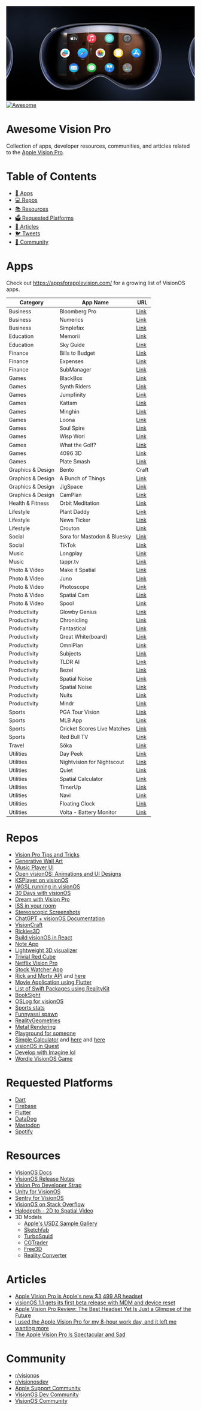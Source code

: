 <img src="https://github.com/jtmuller5/Awesome-Vision-Pro/raw/main/avp_cover.png" />

<a href="https://awesome.re">
    <img src="https://awesome.re/badge.svg" alt="Awesome">
</a>

# Awesome Vision Pro
Collection of apps, developer resources, communities, and articles related to the [Apple Vision Pro](https://www.apple.com/apple-vision-pro/).

# Table of Contents
- [📲 Apps](#Apps)
- [💻 Repos](#Repos)
- [📚 Resources](#Resources)
- [🗳️ Requested Platforms](#Requested-Platforms)
- [📰 Articles](#Articles)
- [🐦 Tweets](Tweets.md)
- [👥 Community](#Community)

# Apps

Check out https://appsforapplevision.com/ for a growing list of VisionOS apps.

| Category | App Name | URL |
|----------|----------|-----|
| Business | Bloomberg Pro | [Link](https://apps.apple.com/us/app/bloomberg-pro-for-vision/id6473833932) |
| Business | Numerics | [Link](https://apps.apple.com/us/app/numerics-business-dashboards/id875319874?platform=appleVisionPro) |
| Business | Simplefax | [Link](https://furnacecreek.org/simplefax/vision) |
| Education | Memorii | [Link](https://www.studioamanga.com/memorii/) |
| Education | Sky Guide | [Link](https://www.fifthstarlabs.com/sky-guide) |
| Finance | Bills to Budget | [Link](https://apps.apple.com/us/app/bills-to-budget/id1636872963) |
| Finance | Expenses | [Link](https://getexpenses.app) |
| Finance | SubManager | [Link](https://getsubmanager.app/) |
| Games | BlackBox | [Link](https://www.blackboxpuzzles.com/) |
| Games | Synth Riders | [Link](https://synthridersvr.com/) |
| Games | Jumpfinity | [Link](https://apps.apple.com/us/app/jumpfinity/id6477134673) |
| Games | Kattam | [Link](https://apps.apple.com/us/app/kattam/id6476475799) |
| Games | Minghin | [Link](https://minghin.letvar.io) |
| Games | Loona | [Link](https://loona.vision/) |
| Games | Soul Spire | [Link](https://soulassembly.com/games) |
| Games | Wisp Worl | [Link](https://apps.apple.com/us/app/wisp-world/id6476198961) |
| Games | What the Golf? | [Link](https://whatthegames.com/golf) |
| Games | 4096 3D | [Link](https://apps.apple.com/us/app/4096-3d/id6477547599) |
| Games | Plate Smash | [Link](https://apps.apple.com/nz/app/plate-smasher/id6478007815) |
| Graphics & Design | Bento|Craft | [Link](https://thatvirtualboy.com/bentocraft) |
| Graphics & Design | A Bunch of Things | [Link](https://apps.apple.com/us/app/a-bunch-of-things/id6477489901) |
| Graphics & Design | JigSpace | [Link](https://www.jig.space/blog/jigspace-featured-apple-vision-pro-announcement) |
| Graphics & Design | CamPlan | [Link](https://camplan.ai/) |
| Health & Fitness | Orbit Meditation | [Link](https://orbitmeditationapp.com/) |
| Lifestyle | Plant Daddy | [Link](https://plantdaddy.app) |
| Lifestyle | News Ticker | [Link](https://apps.apple.com/us/app/news-ticker/id6477275619) |
| Lifestyle | Crouton | [Link](https://apps.apple.com/nz/app/crouton-recipe-manager/id1461650987) |
| Social | Sora for Mastodon & Bluesky | [Link](https://apps.apple.com/us/app/sora-for-mastodon-bluesky/id6450969760) |
| Social | TikTok | [Link](https://techcrunch.com/2024/02/15/tiktok-launches-a-reimagined-app-for-the-apple-vision-pro/) |
| Music | Longplay | [Link](https://longplay.rocks) |
| Music | tappr.tv | [Link](https://www.tappr.tv) |
| Photo & Video | Make it Spatial | [Link](https://apps.apple.com/us/app/make-it-spatial/id6477729396?mt=12) |
| Photo & Video | Juno | [Link](https://christianselig.com/2024/02/introducing-juno/) |
| Photo & Video | Photoscope | [Link](https://leitmotif.dev/photoscope) |
| Photo & Video | Spatial Cam | [Link](https://apps.apple.com/us/app/spatial-cam/id6477200179?platform=appleVisionPro) |
| Photo & Video | Spool | [Link](https://apps.apple.com/us/app/spool-music-video-editor/id1604274234?platform=appleVisionPro) |
| Productivity | Glowby Genius | [Link](https://apps.apple.com/us/app/glowby-genius/id6446417094) |
| Productivity | Chronicling | [Link](https://chroniclingapp.com/2024/01/apple-vision-pro-launch-ready/) |
| Productivity | Fantastical | [Link](https://flexibits.com/blog/2023/08/sneaking-a-peek-at-fantastical-on-apple-vision-pro/) |
| Productivity | Great White(board) | [Link](https://www.swankyshark.com/great-white-board.html) |
| Productivity | OmniPlan | [Link](https://www.omnigroup.com/blog/omniplan-coming-to-apple-vision-pro) |
| Productivity | Subjects | [Link](https://eyen.fr/subjects/) |
| Productivity | TLDR AI | [Link](https://apps.apple.com/us/app/tldr-ai/id6449050657) |
| Productivity | Bezel | [Link](https://getbezel.app/vision/) |
| Productivity | Spatial Noise | [Link](https://apps.apple.com/us/app/spatial-noise/id6477335349) |
| Productivity | Spatial Noise | [Link](https://darknoise.app/spatial/press) |
| Productivity | Nuits | [Link](https://apps.apple.com/us/app/nuits-white-noise-soundscapes/id1667217062) |
| Productivity | Mindr | [Link](https://apps.apple.com/us/app/mindr-habit-forming-reminder/id6451364783) |
| Sports | PGA Tour Vision | [Link](https://www.pgatour.com/article/news/latest/2024/02/01/pga-tour-vision-experience-new-spatial-app-apple-vision-pro-february-2-reality-application-immersive) |
| Sports | MLB App | [Link](https://www.mlb.com/press-release/press-release-major-league-baseball-launches-new-mlb-app-on-apple-vision-pro-to-continue-revolutionizing-the-sports-viewing-experience#:~:text=While%20watching%20a%20game%20in,%2Dthe%2Dart%20tracking%20technology.) |
| Sports | Cricket Scores Live Matches | [Link](https://apps.apple.com/us/app/cricket-scores-live-matches/id1616385207) |
| Sports | Red Bull TV | [Link](https://apps.apple.com/us/app/red-bull-tv-watch-live-events/id364269164?platform=appleVisionPro) |
| Travel | Söka | [Link](https://soka.appdeco.ca) |
| Utilities | Day Peek | [Link](https://twitter.com/day_peek) |
| Utilities | Nightvision for Nightscout | [Link](https://t.co/OEhu4ViP8K) |
| Utilities | Quiet | [Link](https://petercammeraat.net/projects/quiet/) |
| Utilities | Spatial Calculator | [Link](https://apps.apple.com/us/app/spatial-calculator/id6476468151) |
| Utilities | TimerUp | [Link](https://apps.apple.com/us/app/timerup-multi-step-timer/id6449905683) |
| Utilities | Navi | [Link](https://apps.apple.com/us/app/navi-subtitles-translation/id1573261774?platform=appleVisionPro) |
| Utilities | Floating Clock | [Link](https://sindresorhus.com/floating-clock) |
| Utilities | Volta - Battery Monitor | [Link](https://apps.apple.com/us/app/volta-battery-monitor/id6477499827) |


# Repos
- [Vision Pro Tips and Tricks](https://github.com/jtmuller5/VisionOS-Tips-and-Tricks/tree/main)
- [Generative Wall Art](https://github.com/tracyhenry/GenerativeDoodleArt_VisionOS)
- [Music Player UI](https://github.com/vinothvino42/MusicPlayerUI-VisionOS)
- [Open visionOS: Animations and UI Designs](https://github.com/amosgyamfi/OpenvisionOS)
- [KSPlayer on visionOS](https://github.com/kingslay/KSPlayer)
- [WGSL running in visionOS](https://github.com/jinleili/wgpu-in-app)
- [30 Days with visionOS](https://github.com/satoshi0212/visionOS_30Days)
- [Dream with Vision Pro](https://github.com/Sigil-Wen/Dream-with-Vision-Pro)
- [ISS in your room](https://github.com/ynagatomo/ISSInYourRoomVO)
- [Stereoscopic Screenshots](https://github.com/zhuowei/VisionOSStereoScreenshots)
- [ChatGPT + visionOS Documentation](https://github.com/Takuzen/visionosdocsgpt-cli)
- [VisionCraft](https://github.com/Sigil-Wen/VisionCraft)
- [Rickies3D](https://github.com/JamBlumberg/Rickies3D)
- [Build visionOS in React](https://github.com/gabrieldonadel/react-native-visionos)
- [Note App](https://cordovaputra.com/works/spatial-experience)
- [Lightweight 3D visualizer](https://github.com/matteofontana-app/MF3DE)
- [Trivial Red Cube](https://github.com/faisalmemon/trivial-red-cube-visionos-app)
- [Netflix Vision Pro](https://github.com/barisozgenn/NetflixVisionPro)
- [Stock Watcher App](https://github.com/6/StonksPro)
- [Rick and Morty API](https://github.com/AdrianZzito/Rick-Morty-visionOS) and [here](https://github.com/Muruadev/RickAndMorty-visionOS)
- [Movie Application using Flutter](https://github.com/Thaanu2001/Movie-App-VisionOS-Flutter)
- [List of Swift Packages using RealityKit](https://github.com/maxxfrazer/RealityKit-Package-Collection)
- [BookSight](https://github.com/AdrianZzito/visionOS-Portfolio)
- [OSLog for visionOS](https://github.com/gokulnair2001/OSLogKit)
- [Sports stats](https://github.com/alfianlosari/XCAFootballStats)
- [Funnyassi spawn](https://github.com/TETRA2000/visionOS-Funassyi)
- [RealityGeometries](https://github.com/maxxfrazer/RealityGeometries)
- [Metal Rendering](https://github.com/metal-by-example/metal-spatial-rendering)
- [Playground for someone](https://github.com/anshumalivfx/First_Vision_Pro_App)
- [Simple Calculator](https://github.com/bahadiraraz/visionOS-example) and [here](https://github.com/ishaanbedi/Vision-Calculator) and [here](https://github.com/fukutawata/visionOS_calculator)
- [visionOS in Quest](https://github.com/JustinPBarnett/visionOS-Demo)
- [Develop with Imagine lol](https://github.com/BaeBae33/visionOS-develop-with-imagine)
- [Wordle VisionOS Game](https://github.com/qaze/vision_wordle/)

# Requested Platforms
- [Dart](https://github.com/dart-lang/native/issues/961)
- [Firebase](https://github.com/firebase/firebase-ios-sdk/issues/12161)
- [Flutter](https://github.com/flutter/flutter/issues/129638)
- [DataDog](https://github.com/DataDog/dd-sdk-ios/issues/1652)
- [Mastodon](https://github.com/mastodon/mastodon-ios/issues/1106)
- [Spotify](https://community.spotify.com/t5/Closed-Ideas/Basic-support-for-vision-pro/idi-p/5862792)

# Resources
- [VisionOS Docs](https://developer.apple.com/visionos/)
- [VisionOS Release Notes](https://developer.apple.com/documentation/visionos-release-notes/visionos-release-notes)
- [Vision Pro Developer Strap](https://idmsa.apple.com/IDMSWebAuth/signin?appIdKey=891bd3417a7776362562d2197f89480a8547b108fd934911bcbea0110d07f757&path=/visionos/developer-strap/&rv=1)
- [Unity for VisionOS](https://docs.unity3d.com/Packages/com.unity.polyspatial.visionos@0.1/manual/visionOSPlatformOverview.html)
- [Sentry for VisionOS](https://docs.sentry.io/platforms/apple/guides/visionos/)
- [VisionOS on Stack Overflow](https://stackoverflow.com/questions/tagged/visionos)
- [Halodepth - 2D to Spatial Video](https://halodepth.com/)
- 3D Models
  - [Apple's USDZ Sample Gallery](https://developer.apple.com/augmented-reality/quick-look/)
  - [Sketchfab](https://sketchfab.com/)
  - [TurboSquid](https://www.turbosquid.com/)
  - [CGTrader](https://www.cgtrader.com/)
  - [Free3D](https://free3d.com/)
  - [Reality Converter](https://developer.apple.com/news/?id=01132020a)


# Articles
- [Apple Vision Pro is Apple's new $3,499 AR headset](https://www.theverge.com/2023/6/5/23738968/apple-vision-pro-ar-headset-features-specs-price-release-date-wwdc-2023)
- [visionOS 1.1 gets its first beta release with MDM and device reset](https://www.macworld.com/article/2228964/visionos-1-1-beta-features-release-date.html)
- [Apple Vision Pro Review: The Best Headset Yet Is Just a Glimpse of the Future](https://www.wsj.com/tech/apple-vision-pro-review-39f2d82e)
- [I used the Apple Vision Pro for my 8-hour work day, and it left me wanting more](https://www.zdnet.com/article/i-used-the-apple-vision-pro-for-my-8-hour-work-day-and-it-left-me-wanting-more/)
- [The Apple Vision Pro Is Spectacular and Sad](https://www.theatlantic.com/technology/archive/2024/02/apple-vision-pro-headset-review/677347/)

# Community
- [r/visionos](https://www.reddit.com/r/visionos/)
- [r/visionosdev](https://www.reddit.com/r/visionosdev/)
- [Apple Support Community](https://discussions.apple.com/community/apple-vision-pro)
- [VisionOS Dev Community](https://twitter.com/i/communities/1676670381879447564)
- [VisionOS Community](https://twitter.com/i/communities/1670560952134303746)

